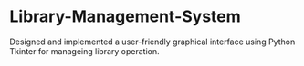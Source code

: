 # Library-Management-System
Designed and implemented a user-friendly graphical interface using Python Tkinter for manageing library operation.
